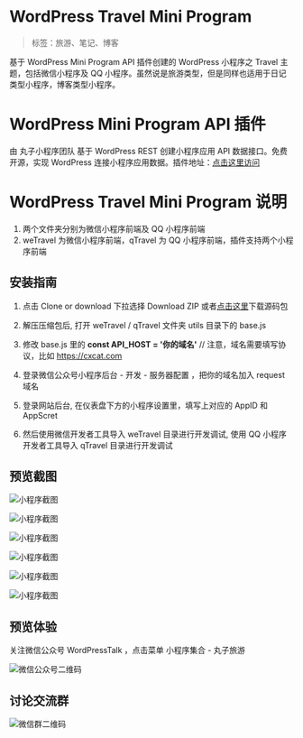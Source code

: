 # WordPress Travel Mini Program

> 标签：旅游、笔记、博客

基于 WordPress Mini Program API 插件创建的 WordPress 小程序之 Travel 主题，包括微信小程序及 QQ 小程序。虽然说是旅游类型，但是同样也适用于日记类型小程序，博客类型小程序。

# WordPress Mini Program API 插件

由 丸子小程序团队 基于 WordPress REST 创建小程序应用 API 数据接口。免费开源，实现 WordPress 连接小程序应用数据。插件地址：[点击这里访问](https://github.com/dchijack/wp-mini-program)

# WordPress Travel Mini Program 说明

1. 两个文件夹分别为微信小程序前端及 QQ 小程序前端
2. weTravel 为微信小程序前端，qTravel 为 QQ 小程序前端，插件支持两个小程序前端

## 安装指南

1. 点击 Clone or download 下拉选择 Download ZIP 或者[点击这里](https://github.com/dchijack/Travel-Mini-Program/releases)下载源码包

2. 解压压缩包后, 打开 weTravel / qTravel 文件夹 utils 目录下的 base.js

3. 修改 base.js 里的 **const API_HOST = '你的域名'**  // 注意，域名需要填写协议，比如 https://cxcat.com

4. 登录微信公众号小程序后台 - 开发 - 服务器配置 ，把你的域名加入 request 域名

5. 登录网站后台, 在仪表盘下方的小程序设置里，填写上对应的 AppID 和 AppScret

6. 然后使用微信开发者工具导入 weTravel 目录进行开发调试, 使用 QQ 小程序开发者工具导入 qTravel 目录进行开发调试

## 预览截图

![小程序截图](https://github.com/dchijack/Travel-Mini-Program/blob/master/screenshot/20190722154321.jpg)

![小程序截图](https://github.com/dchijack/Travel-Mini-Program/blob/master/screenshot/20190722154328.jpg)

![小程序截图](https://github.com/dchijack/Travel-Mini-Program/blob/master/screenshot/20190722154336.jpg)

![小程序截图](https://github.com/dchijack/Travel-Mini-Program/blob/master/screenshot/20190722154402.jpg)

![小程序截图](https://github.com/dchijack/Travel-Mini-Program/blob/master/screenshot/20190722154355.jpg)

![小程序截图](https://github.com/dchijack/Travel-Mini-Program/blob/master/screenshot/20190722154348.jpg)

## 预览体验

关注微信公众号 WordPressTalk ，点击菜单  小程序集合 - 丸子旅游

![微信公众号二维码](https://github.com/dchijack/WP-REST-API/blob/master/qrcode.jpg)

## 讨论交流群

![微信群二维码](https://github.com/dchijack/Travel-Mini-Program/blob/master/screenshot/156378376.jpg)